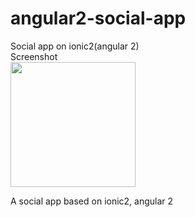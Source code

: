 # angular2-social-app
Social app on ionic2(angular 2)
<br>
Screenshot
<br>
<img src="http://103.53.43.138/portfolio/socialapp.png" width="200">

A social app based on ionic2, angular 2

